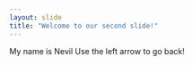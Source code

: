 ```yaml
---
layout: slide
title: "Welcome to our second slide!"
---
```

My name is Nevil
Use the left arrow to go back!
